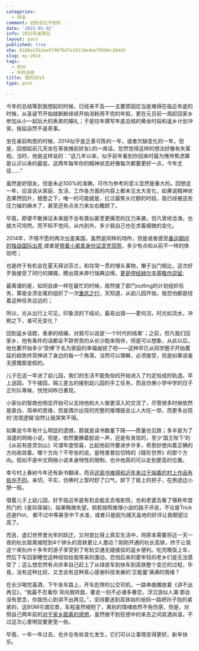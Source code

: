 ```yaml
---
categories:
  - 闲话
comment: 迟到总比不到好...
date: '2015-01-02'
info: 2015年返家后
layout: post
published: true
sha: 0188a15b2ee979678d7a34119edaef9504c184d3
slug: my-2014
tags:
  - 杭州
  - 年终总结
title: 我的2014
type: post

---
```



今年的总结等到我想起的时候，已经来不及——主要原因应当是难得在临近年底的时候，从圣诞节开始就断断续续开始消耗用不完的年假，更在元旦前一周赶回家乡参加从小一起玩大的表弟的婚礼；于是往年撰写年底总结的黄金时段和返乡计划冲突，拖延自然不是奇事。

坐在桌前构思的时候，2014似乎是乏善可陈的一年，或者欠缺变化的一年。但是，回想起前几天坐在宵夜摊前好友L的一席话，忽然觉得这样的想法好像有失客观。当时，他是这样说的：“这几年以来，似乎前年看到你回来时最为憔悴焦虑算是认识以来的最低，这两年每年你的精神状态好像每次都要更好一点，今年尤佳……”

虽然是好朋友，但是未必100%的准确，可作为参考的意义显然是重大的。回想这一年，应该说从家庭、生活、工作各方面的内容上都未见太大变化，如果说精神状态果然回升，细思之下，唯一的可能就是，扛过最焦头烂额的时段，我已经被这些压力操的麻木了，甚至还有点余力来左右瞻顾了。

毕竟，即便不敢保证未来就不会有类似甚至更痛苦的压力来袭，但凡曾经沧海，也就大可坦然。而不知不觉间，从内到外，多少我自己也在求着细微的变化。

2014年，不情不愿的两次出差美国，虽然是同样的场所，但是或者感受[春运期间的独自国际出差](http://mooninsky.net/trip-trial-things/),或者是[带着小弟拿身份证混充驾照](http://mooninsky.net/moonshine-037)，多少有点和从前不一样的体验吧；

也是终于有机会在夏天拜访芬兰，和往常一贯的埋头事物，懒于出门相比，这次好歹我接受了同行的撺掇，腾出周末奔行瑞典边境，[更是停经赫尔辛基略作逗留](http://mooninsky.net/trivial-points);

最离谱的是，如同自虐一样在最忙的时候，居然接了部门outting的计划组织任务，算是全须全尾的组织了一次[重庆之行](http://mooninsky.net/chongqin)，天知道，从幼儿园开始，我恐怕都是绕着这种任务远远的；

所以，光从出行上可见，印象流的下结论，最易出错——更何况，时光如流水，冲刷之下，谁可无变化？

回到返乡话题，表弟的结婚，对我可以说是‘一个时代的结束’；之前，但凡我们回家乡，他有条件的话都会不辞劳苦的从长沙跑来陪伴，但是可以想象，从此以后，他也要开始多少‘受缚’于名为家庭的幸福枷锁了吧——这种早已从同学圈子开始蔓延的趋势终究伸进了身边的每一个角落，当然可以理解，必须接受，但是如果说毫无感慨那是假的。

儿子在这一年进了幼儿园，我们的生活不能免俗的开始进入了约定俗成的轨道。早上送园，下午接园，隔三差五的接到幼儿园的手工任务，而且仿佛小学中学的日子正列队等候，恍惚间昨日重现。

小家伙的智商也明显开始可以支持他和大人做更深入的交流了，尽管很多时候依然是直白、简单的思维，但是偶尔出现的完整的推理链会让人大吃一惊，而更多出现的‘流氓逻辑’自然让我哭笑不得。

如果说今年有什么明显的遗憾，那就是读书数量下降——质量也见跌；多半是为了消遣的网络小说，但是，依然要腆着脸说一声，还是有发现的，至少’国王陛下’的《从前有座灵剑山》可谓年度惊喜，比起他前作要进步许多，奇思妙想向着正确的方向收敛着。哪个方向？不夸张的说，是特里普拉切特的《碟形世界》的那个方向。假如不是中文网络小说本身特性的限制，也许他真的可以走到更高的位置。

幸亏村上春树今年还有新书翻译，而且[这部书难得和近年来过于端着的村上作品有些许不同](http://mooninsky.net/duoqizuo-yu-xunlizhinian)。亲切，平实，仿佛村上暂时舒了口气，卸下了肩上的担子，在旅途边小憩一般。

借着儿子上幼儿园，好歹临近年底有机会能去去电影院，也和老婆去看了堪称年度热门的《星际穿越》，结果略微失望。倘若按照推理小说的路子评说，不论是Trick还是Plot， 都不过中等甚至中下水准，或者只是因为铺天盖地的好评让我期望过高了。

而且，虚幻世界里光年的跃迁，又何尝比得上真实生活中，将原本需要将近一天一夜的杭长距离缩短到4个钟头的高铁更让人激动？刚刚开通的杭长高铁，终于让我这个来杭州十多年的游子享受到了有轨交通无缝接驳的返乡便利。吃完晚饭上车，然后下车回家睡觉这种经验给我带来的激动，恐怕后来的更年轻的老乡们是无法感受了；这么想忽然有点庆幸自己赶上了从绿皮车到快车到高铁整个变迁的过程，毕竟，没有这种比较，又怎会有这种真心感谢科技发展的‘正能量’满满的情绪？

在长沙喝完喜酒，下午坐车路上，开车彪悍的公交司机，一路单曲播放着《讲不出再见》，“我最不忍看你 背向我转面，要走一刻不必诸多眷恋，浮沉浪似人潮 那会没有思念，你我伤心到讲不出再见。”，坚持要送到高铁站的爸妈一路把孙子抱的紧紧的，这BGM可谓应景，车程虽然缩短了，离别的情绪依然不免伤感，但是，对照自己两年前的[对于家乡距离的感想](http://mooninsky.net/going-home)，虽然做不到狂想中的来去之间其酒尚温，不过这次心里明显要更宽一些。

毕竟，一年一年过去，也许总有些变化发生，它们可以让事情变得更好。新年快乐。

